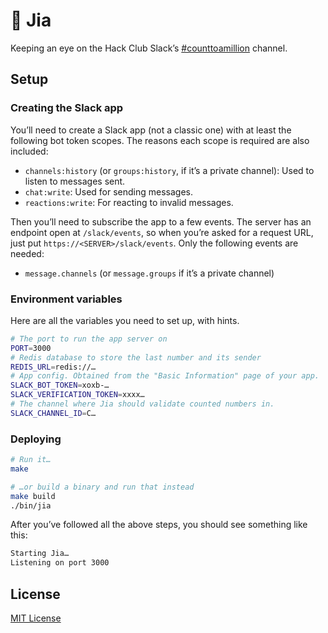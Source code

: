 # 🦉 Jia

Keeping an eye on the Hack Club Slack’s [#counttoamillion](https://hackclub.slack.com/archives/CDJMS683D) channel.

## Setup

### Creating the Slack app

You’ll need to create a Slack app (not a classic one) with at least the following bot token scopes. The reasons each scope is required are also included:

- `channels:history` (or `groups:history`, if it’s a private channel): Used to listen to messages sent.
- `chat:write`: Used for sending messages.
- `reactions:write`: For reacting to invalid messages.

Then you’ll need to subscribe the app to a few events. The server has an endpoint open at `/slack/events`, so when you’re asked for a request URL, just put `https://<SERVER>/slack/events`. Only the following events are needed:

- `message.channels` (or `message.groups` if it’s a private channel)

### Environment variables

Here are all the variables you need to set up, with hints.

```bash
# The port to run the app server on
PORT=3000
# Redis database to store the last number and its sender
REDIS_URL=redis://…
# App config. Obtained from the "Basic Information" page of your app.
SLACK_BOT_TOKEN=xoxb-…
SLACK_VERIFICATION_TOKEN=xxxx…
# The channel where Jia should validate counted numbers in.
SLACK_CHANNEL_ID=C…
```

### Deploying

```bash
# Run it…
make

# …or build a binary and run that instead
make build
./bin/jia
```

After you’ve followed all the above steps, you should see something like this:

```bash
Starting Jia…
Listening on port 3000
```

## License

[MIT License](LICENSE.txt)
